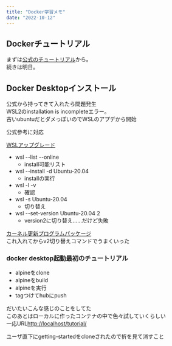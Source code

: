 ```yaml
---
title: "Docker学習メモ"
date: "2022-10-12"
---
```


## Dockerチュートリアル

まずは[公式のチュートリアル](https://docs.docker.jp/get-started/overview.html)から。  
続きは明日。

## Docker Desktopインストール

公式から持ってきて入れたら問題発生  
WSL2のinstallation is incompleteエラー。  
古いubuntuだとダメっぽいのでWSLのアプデから開始

公式参考に対応  

[WSLアップグレード](https://learn.microsoft.com/ja-jp/windows/wsl/install#step-2---update-to-wsl-2)

- wsl --list --online
  - install可能リスト
- wsl --install -d Ubuntu-20.04
  - installの実行
- wsl -l -v
  - 確認
- wsl -s Ubuntu-20.04
  - 切り替え
- wsl --set-version Ubuntu-20.04 2
  - version2に切り替え……だけど失敗

[カーネル更新プログラムパッケージ](https://learn.microsoft.com/ja-jp/windows/wsl/install-manual#step-4---download-the-linux-kernel-update-package)  
これ入れてからv2切り替えコマンドでうまくいった

### docker desktop起動最初のチュートリアル

- alpineをclone
- alpineをbuild
- alpineを実行
- tagつけてhubにpush

だいたいこんな感じのことをしてた  
このあとはローカルに作ったコンテナの中で色々試していくらしい  
一応URL[http://localhost/tutorial/](http://localhost/tutorial/)

ユーザ直下にgetting-startedをcloneされたので折を見て消すこと
